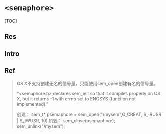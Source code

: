 # `<semaphore>`

[TOC]



## Res


## Intro


## Ref
[iOS 或者 Mac OS X 使用 sem_init 总是返回 -1]: https://blog.csdn.net/h_o_w_e/article/details/14176803

> OS X不支持创建无名的信号量，只能使用sem_open创建有名的信号量。
> 
> "<semaphore.h> declares sem_init so that it compiles properly on OS X, but it returns -1 with errno set to ENOSYS (function not implemented)."
> 
> 创建：
> sem_t* psemaphore = sem_open("/mysem",O_CREAT, S_IRUSR | S_IWUSR, 10)
> 销毁：
> sem_close(psemaphore);  
> sem_unlink("/mysem");
